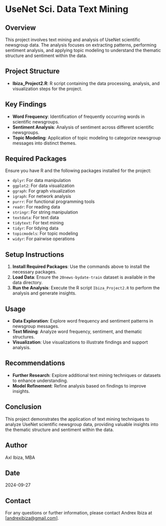 # UseNet Sci. Data Text Mining

## Overview
This project involves text mining and analysis of UseNet scientific newsgroup data. The analysis focuses on extracting patterns, performing sentiment analysis, and applying topic modeling to understand the thematic structure and sentiment within the data.

## Project Structure
- **Ibiza_Project2.R**: R script containing the data processing, analysis, and visualization steps for the project.

## Key Findings
- **Word Frequency**: Identification of frequently occurring words in scientific newsgroups.
- **Sentiment Analysis**: Analysis of sentiment across different scientific newsgroups.
- **Topic Modeling**: Application of topic modeling to categorize newsgroup messages into distinct themes.

## Required Packages
Ensure you have R and the following packages installed for the project:
- `dplyr`: For data manipulation
- `ggplot2`: For data visualization
- `ggraph`: For graph visualization
- `igraph`: For network analysis
- `purrr`: For functional programming tools
- `readr`: For reading data
- `stringr`: For string manipulation
- `textdata`: For text data
- `tidytext`: For text mining
- `tidyr`: For tidying data
- `topicmodels`: For topic modeling
- `widyr`: For pairwise operations

## Setup Instructions
1. **Install Required Packages**: Use the commands above to install the necessary packages.
2. **Load Data**: Ensure the `20news-bydate-train` dataset is available in the data directory.
3. **Run the Analysis**: Execute the R script `Ibiza_Project2.R` to perform the analysis and generate insights.

## Usage
- **Data Exploration**: Explore word frequency and sentiment patterns in newsgroup messages.
- **Text Mining**: Analyze word frequency, sentiment, and thematic structures.
- **Visualization**: Use visualizations to illustrate findings and support analysis.

## Recommendations
- **Further Research**: Explore additional text mining techniques or datasets to enhance understanding.
- **Model Refinement**: Refine analysis based on findings to improve insights.

## Conclusion
This project demonstrates the application of text mining techniques to analyze UseNet scientific newsgroup data, providing valuable insights into the thematic structure and sentiment within the data.

## Author
Axl Ibiza, MBA

## Date
2024-09-27

## Contact
For any questions or further information, please contact Andrex Ibiza at [andrexibiza@gmail.com]. 